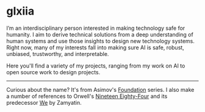 # glxiia

I’m an interdisciplinary person interested in making technology safe for humanity. I aim to derive technical solutions from a deep understanding of human systems and use those insights to design new technology systems. Right now, many of my interests fall into making sure AI is safe, robust, unbiased, trustworthy, and interpretable.

Here you'll find a variety of my projects, ranging from my work on AI to open source work to design projects.

-----
Curious about the name? It's from Asimov's [Foundation](https://en.wikipedia.org/wiki/Foundation_series) series. I also make a number of references to Orwell's [Nineteen Eighty-Four](https://en.wikipedia.org/wiki/Nineteen_Eighty-Four) and its predecessor [We](https://en.wikipedia.org/wiki/We_%28novel%29) by Zamyatin.

